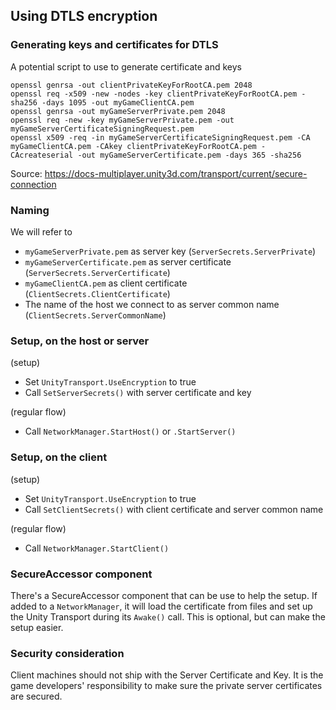 
## Using DTLS encryption

### Generating keys and certificates for DTLS

A potential script to use to generate certificate and keys
```
openssl genrsa -out clientPrivateKeyForRootCA.pem 2048
openssl req -x509 -new -nodes -key clientPrivateKeyForRootCA.pem -sha256 -days 1095 -out myGameClientCA.pem
openssl genrsa -out myGameServerPrivate.pem 2048
openssl req -new -key myGameServerPrivate.pem -out myGameServerCertificateSigningRequest.pem
openssl x509 -req -in myGameServerCertificateSigningRequest.pem -CA myGameClientCA.pem -CAkey clientPrivateKeyForRootCA.pem -CAcreateserial -out myGameServerCertificate.pem -days 365 -sha256
```

Source: https://docs-multiplayer.unity3d.com/transport/current/secure-connection

### Naming

We will refer to
- `myGameServerPrivate.pem` as server key (`ServerSecrets.ServerPrivate`)
- `myGameServerCertificate.pem` as server certificate (`ServerSecrets.ServerCertificate`)
- `myGameClientCA.pem` as client certificate (`ClientSecrets.ClientCertificate`)
- The name of the host we connect to as server common name (`ClientSecrets.ServerCommonName`)

### Setup, on the host or server

(setup)
- Set `UnityTransport.UseEncryption` to true
- Call `SetServerSecrets()` with server certificate and key

(regular flow)
- Call `NetworkManager.StartHost()` or `.StartServer()`

### Setup, on the client
 
(setup)
- Set `UnityTransport.UseEncryption` to true
- Call `SetClientSecrets()` with client certificate and server common name

(regular flow)
- Call `NetworkManager.StartClient()`

### SecureAccessor component

There's a SecureAccessor component that can be use to help the setup. If added to a `NetworkManager`, it will load the certificate from files and set up the Unity Transport during its `Awake()` call. This is optional, but can make the setup easier.

### Security consideration

Client machines should not ship with the Server Certificate and Key. It is the game developers' responsibility to make sure the private server certificates are secured.
